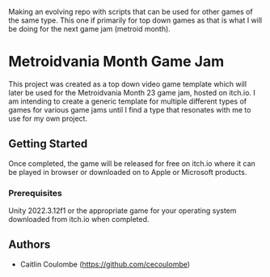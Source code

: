 Making an evolving repo with scripts that can be used for other games of the same type. This one if primarily for top down games as that is what I will be doing for the next game jam (metroid month).
# Metroidvania Month Game Jam

This project was created as a top down video game template which will later be used for the Metroidvania Month 23 game jam, hosted on itch.io. I am intending to create a generic template for multiple different types of games for various game jams until I find a type that resonates with me to use for my own project.

## Getting Started

Once completed, the game will be released for free on itch.io where it can be played in browser or downloaded on to Apple or Microsoft products.

### Prerequisites

Unity 2022.3.12f1
or the appropriate game for your operating system downloaded from itch.io when completed.

## Authors

* Caitlin Coulombe (https://github.com/cecoulombe)

